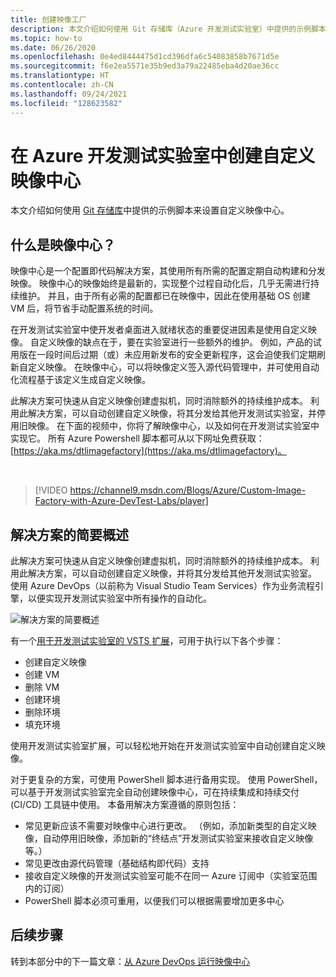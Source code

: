 ```yaml
---
title: 创建映像工厂
description: 本文介绍如何使用 Git 存储库（Azure 开发测试实验室）中提供的示例脚本来设置自定义映像中心。
ms.topic: how-to
ms.date: 06/26/2020
ms.openlocfilehash: 0e4ed8444475d1cd396dfa6c54083858b7671d5e
ms.sourcegitcommit: f6e2ea5571e35b9ed3a79a22485eba4d20ae36cc
ms.translationtype: HT
ms.contentlocale: zh-CN
ms.lasthandoff: 09/24/2021
ms.locfileid: "128623582"
---
```

# <a name="create-a-custom-image-factory-in-azure-devtest-labs"></a>在 Azure 开发测试实验室中创建自定义映像中心
本文介绍如何使用 [Git 存储库](https://github.com/Azure/azure-devtestlab/tree/master/samples/DevTestLabs/Scripts/ImageFactory)中提供的示例脚本来设置自定义映像中心。

## <a name="whats-an-image-factory"></a>什么是映像中心？
映像中心是一个配置即代码解决方案，其使用所有所需的配置定期自动构建和分发映像。 映像中心的映像始终是最新的，实现整个过程自动化后，几乎无需进行持续维护。 并且，由于所有必需的配置都已在映像中，因此在使用基础 OS 创建 VM 后，将节省手动配置系统的时间。

在开发测试实验室中使开发者桌面进入就绪状态的重要促进因素是使用自定义映像。 自定义映像的缺点在于，要在实验室进行一些额外的维护。 例如，产品的试用版在一段时间后过期（或）未应用新发布的安全更新程序，这会迫使我们定期刷新自定义映像。 在映像中心，可以将映像定义签入源代码管理中，并可使用自动化流程基于该定义生成自定义映像。

此解决方案可快速从自定义映像创建虚拟机，同时消除额外的持续维护成本。 利用此解决方案，可以自动创建自定义映像，将其分发给其他开发测试实验室，并停用旧映像。 在下面的视频中，你将了解映像中心，以及如何在开发测试实验室中实现它。  所有 Azure Powershell 脚本都可从以下网址免费获取：[https://aka.ms/dtlimagefactory](https://aka.ms/dtlimagefactory)。

<br/>

> [!VIDEO https://channel9.msdn.com/Blogs/Azure/Custom-Image-Factory-with-Azure-DevTest-Labs/player]


## <a name="high-level-view-of-the-solution"></a>解决方案的简要概述
此解决方案可快速从自定义映像创建虚拟机，同时消除额外的持续维护成本。 利用此解决方案，可以自动创建自定义映像，并将其分发给其他开发测试实验室。 使用 Azure DevOps（以前称为 Visual Studio Team Services）作为业务流程引擎，以便实现开发测试实验室中所有操作的自动化。

![解决方案的简要概述](./media/create-image-factory/high-level-view-of-solution.png)

有一个[用于开发测试实验室的 VSTS 扩展](https://marketplace.visualstudio.com/items?itemName=ms-azuredevtestlabs.tasks)，可用于执行以下各个步骤：

- 创建自定义映像
- 创建 VM
- 删除 VM
- 创建环境
- 删除环境
- 填充环境

使用开发测试实验室扩展，可以轻松地开始在开发测试实验室中自动创建自定义映像。

对于更复杂的方案，可使用 PowerShell 脚本进行备用实现。 使用 PowerShell，可以基于开发测试实验室完全自动创建映像中心，可在持续集成和持续交付 (CI/CD) 工具链中使用。 本备用解决方案遵循的原则包括：

- 常见更新应该不需要对映像中心进行更改。 （例如，添加新类型的自定义映像，自动停用旧映像，添加新的“终结点”开发测试实验室来接收自定义映像等。）
- 常见更改由源代码管理（基础结构即代码）支持
- 接收自定义映像的开发测试实验室可能不在同一 Azure 订阅中（实验室范围内的订阅）
- PowerShell 脚本必须可重用，以便我们可以根据需要增加更多中心

## <a name="next-steps"></a>后续步骤
转到本部分中的下一篇文章：[从 Azure DevOps 运行映像中心](image-factory-set-up-devops-lab.md)
